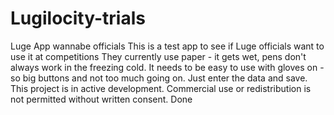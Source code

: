 # Lugilocity-trials
Luge App wannabe officials
This is a test app to see if Luge officials want to use it at competitions
They currently use paper - it gets wet, pens don't always work in the freezing cold.
It needs to be easy to use with gloves on - so big buttons and not too much going on.
Just enter the data and save.
This project is in active development. Commercial use or redistribution is not permitted without written consent.
Done
